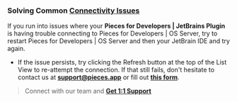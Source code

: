 [//]: # (title: Troubleshooting)

### Solving Common [**Connectivity Issues**](#solving-common-connectivity-issues)
If you run into issues where your **Pieces for Developers | JetBrains Plugin** is having trouble connecting to Pieces for Developers | OS Server, try to restart Pieces for Developers | OS Server and then your JetBrain IDE and try again.
- If the issue persists, try clicking the Refresh button at the top of the List View to re-attempt the connection. If that still fails, don't hesitate to contact us at [**support@pieces.app**](mailto:support@pieces.app) or fill out [**this form**](https://getpieces.typeform.com/to/mCjBSIjF?os=9a9bc924-80cf-4f66-b7e8-da6526e0a5d0&user=85d3a788-9617-4a31-862b-bc26c649acca).

> Connect with our team and [**Get 1:1 Support**](https://calendly.com/piecesdevelopment/30min)
